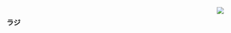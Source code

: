 <img align="right" src="https://github-readme-stats.vercel.app/api?username=zjxs1997&show_icons=true&icon_color=CE1D2D&text_color=718096&bg_color=ffffff&hide_title=true" />


### ラジ

<!--
**zjxs1997/zjxs1997** is a ✨ _special_ ✨ repository because its `README.md` (this file) appears on your GitHub profile.

